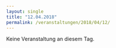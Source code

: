 ```yaml
---
layout: single
title: "12.04.2018"
permalink: /veranstaltungen/2018/04/12/
---
```


Keine Veranstaltung an diesem Tag.
